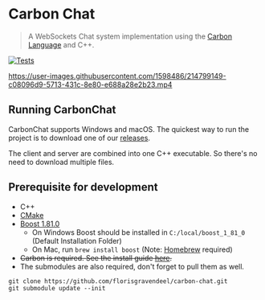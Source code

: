 # Carbon Chat
> A WebSockets Chat system implementation using the [Carbon Language](https://github.com/carbon-language/carbon-lang) and C++.

[![Tests](https://github.com/florisgravendeel/carbon-chat/actions/workflows/tests.yml/badge.svg)](https://github.com/florisgravendeel/carbon-chat/actions/workflows/tests.yml)
 
https://user-images.githubusercontent.com/1598486/214799149-c08096d9-5713-431c-8e80-e688a28e2b23.mp4

## Running CarbonChat
CarbonChat supports Windows and macOS. The quickest way to run the project is to download one of our [releases](https://github.com/florisgravendeel/carbon-chat/releases/tag/Latest). 

The client and server are combined into one C++ executable. So there's no need to download multiple files. 

## Prerequisite for development
- C++
- [CMake](https://cmake.org/download/)
- [Boost 1.81.0](https://www.boost.org/users/download/)
    - On Windows Boost should be installed in `C:/local/boost_1_81_0` (Default Installation Folder)
    - On Mac, run `brew install boost` (Note: [Homebrew](https://brew.sh) required)
-  <del>Carbon is required. See the install guide [here](https://github.com/carbon-language/carbon-lang#getting-started).
- The submodules are also required, don't forget to pull them as well.
```
git clone https://github.com/florisgravendeel/carbon-chat.git
git submodule update --init
```



